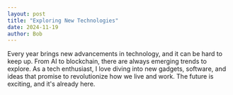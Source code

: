 ```yaml
---
layout: post
title: "Exploring New Technologies"
date: 2024-11-19
author: Bob
---
```


Every year brings new advancements in technology, and it can be hard to keep up. From AI to blockchain, there are always emerging trends to explore. As a tech enthusiast, I love diving into new gadgets, software, and ideas that promise to revolutionize how we live and work. The future is exciting, and it's already here.
